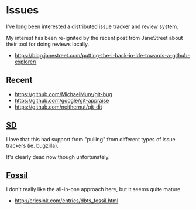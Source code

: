 Issues
======

I've long been interested a distributed issue tracker and review system.

My interest has been re-ignited by the recent post from JaneStreet about their
tool for doing reviews locally.

- https://blog.janestreet.com/putting-the-i-back-in-ide-towards-a-github-explorer/


## Recent

- https://github.com/MichaelMure/git-bug
- https://github.com/google/git-appraise
- https://github.com/neithernut/git-dit


## [SD](http://syncwith.us/sd/)

I love that this had support from "pulling" from different types of issue
trackers (ie. bugzilla).

It's clearly dead now though unfortunately.


## [Fossil](https://fossil-scm.org/xfer/doc/trunk/www/bugtheory.wiki)

I don't really like the all-in-one approach here, but it seems quite mature.

- http://ericsink.com/entries/dbts_fossil.html
